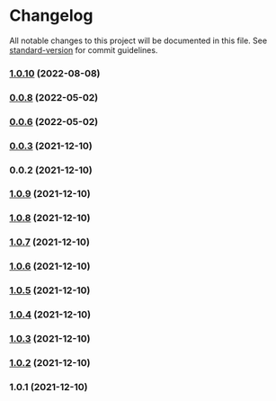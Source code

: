 # Changelog

All notable changes to this project will be documented in this file. See [standard-version](https://github.com/conventional-changelog/standard-version) for commit guidelines.

### [1.0.10](https://github.com/TheSonOfThomp/create-leafygreen-app/compare/v0.0.3...v0.0.9) (2022-08-08)

### [0.0.8](https://github.com/TheSonOfThomp/create-leafygreen-app/compare/v0.0.3...v0.0.8) (2022-05-02)

### [0.0.6](https://github.com/TheSonOfThomp/create-leafygreen-app/compare/v0.0.3...v0.0.6) (2022-05-02)

### [0.0.3](https://github.com/TheSonOfThomp/create-leafygreen-app/compare/v0.0.2...v0.0.3) (2021-12-10)

### 0.0.2 (2021-12-10)

### [1.0.9](https://github.com/TheSonOfThomp/create-leafygreen-app/compare/v1.0.8...v1.0.9) (2021-12-10)

### [1.0.8](https://github.com/TheSonOfThomp/create-leafygreen-app/compare/v1.0.7...v1.0.8) (2021-12-10)

### [1.0.7](https://github.com/TheSonOfThomp/create-leafygreen-app/compare/v1.0.6...v1.0.7) (2021-12-10)

### [1.0.6](https://github.com/TheSonOfThomp/create-leafygreen-app/compare/v1.0.5...v1.0.6) (2021-12-10)

### [1.0.5](https://github.com/TheSonOfThomp/create-leafygreen-app/compare/v1.0.4...v1.0.5) (2021-12-10)

### [1.0.4](https://github.com/TheSonOfThomp/create-leafygreen-app/compare/v1.0.3...v1.0.4) (2021-12-10)

### [1.0.3](https://github.com/TheSonOfThomp/create-leafygreen-app/compare/v1.0.2...v1.0.3) (2021-12-10)

### [1.0.2](https://github.com/TheSonOfThomp/create-leafygreen-app/compare/v1.0.1...v1.0.2) (2021-12-10)

### 1.0.1 (2021-12-10)
